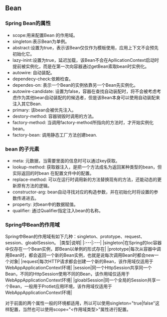 ## Bean
### Spring Bean的属性
+ scope:用来配置Bean 的作用域。
+ singleton:表示Bean为单例。
+ abstract:设置为true，表示该Bean仅仅作为模板使用，应用上下文不会预先初始化它。
+ lazy-inint:设置为true，延迟加载，该Bean不会在ApllicationContext启动时提前被实例化，而是在第一次向容器通过getBean索取bean时实例化。
+ autowire: 自动装配。
+ dependecy-check:依赖检查。
+ dependes-on: 表示一个Bean的实例依靠另一个Bean先实例化。
+ autowire-candidate: 设置为false，容器在查找自动装配时，将不会被考虑考虑作为其他bean自动装配的的候选者，但是该Bean本身可以使用自动装配来注入其它Bean.
+ primary: 该bean会被优先注入。
+ destory-method: 容器销毁时调用的方法。
+ factory-method: 当调用factory-method所指向的方法时，才开始实例化bean。
+ factory-bean: 调用静态工厂方法创建bean.
### bean 的子元素
+ meta: 元数据，当需要里面的信息时可以通过key获取。
+ lookup-method: 获取器注入，是把一个方法成名为返回某种类型的bean，但实际返回的时bean 在配置文件中的配置。
+ replace-method: 可以在运行时调用新的方法替换现有的方法，还能动态的更新原有方法的逻辑。
+ constructor-arg: bean自动寻找对应的构造参数，并在初始化时将设置的参数传递进去。
+ property: 对bean中的数据赋值。
+ qualifier: 通过Qualifier指定注入bean的名称。
### Spring中Bean的作用域
Spring中Bean的作用域有如下几种：singleton、prototype、request、session、gloablSession。
|类型|说明| 
|:---|:---|
|singleton|在Spring的Ioc容器中仅存在一个Bean实例，即Bean以单例的形式存在|
|prototype|每次从容器中调用Bean时，都会返回一个新的Bean实例，也就是说每次调用Bean时都会new一个对象|
|request|每次HTTP请求都会创建一个新的Bean，该作用域仅适用于WebAppApplicationContext环境|
|session|同一个HttpSession共享同一个Bean，不同的HttpSession使用不同的Bean，该作用域仅适用于WebAppApplicationContext环境|
|gloablSession|同一个全局的Session共享一个Bean，一般用于Protlet应用环境，该作用域仅适用于WebAppApplicationContext环境|

对于前面的两个属性一般的环境都适用，所以可以使用singleton="true|false"这样配置，当然也可以使用scope="<作用域类型>"属性进行配置。